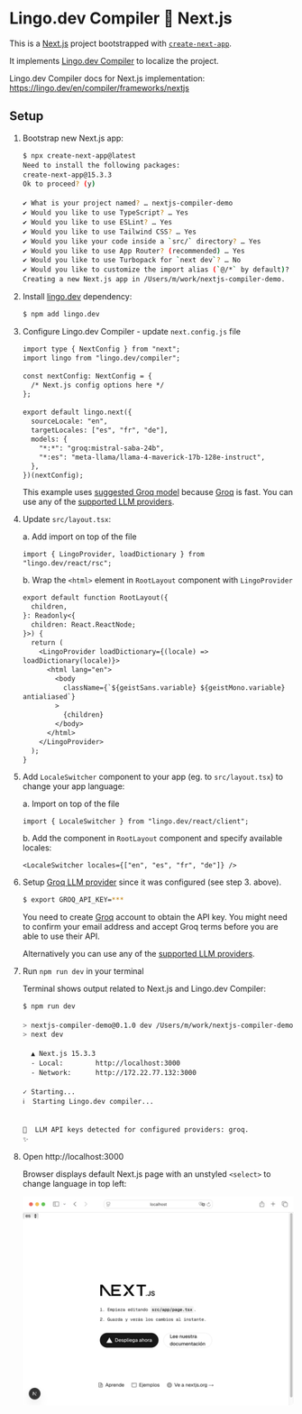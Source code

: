 # Lingo.dev Compiler 💚 Next.js

This is a [Next.js](https://nextjs.org) project bootstrapped with [`create-next-app`](https://nextjs.org/docs/app/api-reference/cli/create-next-app).

It implements [Lingo.dev Compiler](https://lingo.dev/en/compiler) to localize the project.

Lingo.dev Compiler docs for Next.js implementation: https://lingo.dev/en/compiler/frameworks/nextjs

## Setup

1. Bootstrap new Next.js app:

   ```sh
   $ npx create-next-app@latest
   Need to install the following packages:
   create-next-app@15.3.3
   Ok to proceed? (y)

   ✔ What is your project named? … nextjs-compiler-demo
   ✔ Would you like to use TypeScript? … Yes
   ✔ Would you like to use ESLint? … Yes
   ✔ Would you like to use Tailwind CSS? … Yes
   ✔ Would you like your code inside a `src/` directory? … Yes
   ✔ Would you like to use App Router? (recommended) … Yes
   ✔ Would you like to use Turbopack for `next dev`? … No
   ✔ Would you like to customize the import alias (`@/*` by default)? … No
   Creating a new Next.js app in /Users/m/work/nextjs-compiler-demo.
   ```

2. Install [lingo.dev](https://github.com/lingodotdev/lingo.dev/) dependency:

   ```sh
   $ npm add lingo.dev
   ```

3. Configure Lingo.dev Compiler - update `next.config.js` file

   ```tsx
   import type { NextConfig } from "next";
   import lingo from "lingo.dev/compiler";

   const nextConfig: NextConfig = {
     /* Next.js config options here */
   };

   export default lingo.next({
     sourceLocale: "en",
     targetLocales: ["es", "fr", "de"],
     models: {
       "*:*": "groq:mistral-saba-24b",
       "*:es": "meta-llama/llama-4-maverick-17b-128e-instruct",
     },
   })(nextConfig);
   ```

   This example uses [suggested Groq model](https://lingo.dev/en/compiler/configuration/advanced#suggested-groq-models) because [Groq](https://groq.com/) is fast. You can use any of the [supported LLM providers](https://lingo.dev/en/compiler/how-it-works#llm-providers).

4. Update `src/layout.tsx`:

   a. Add import on top of the file

   ```tsx
   import { LingoProvider, loadDictionary } from "lingo.dev/react/rsc";
   ```

   b. Wrap the `<html>` element in `RootLayout` component with `LingoProvider`

   ```tsx
   export default function RootLayout({
     children,
   }: Readonly<{
     children: React.ReactNode;
   }>) {
     return (
       <LingoProvider loadDictionary={(locale) => loadDictionary(locale)}>
         <html lang="en">
           <body
             className={`${geistSans.variable} ${geistMono.variable} antialiased`}
           >
             {children}
           </body>
         </html>
       </LingoProvider>
     );
   }
   ```

5. Add `LocaleSwitcher` component to your app (eg. to `src/layout.tsx`) to change your app language:

   a. Import on top of the file

   ```tsx
   import { LocaleSwitcher } from "lingo.dev/react/client";
   ```

   b. Add the component in `RootLayout` component and specify available locales:

   ```tsx
   <LocaleSwitcher locales={["en", "es", "fr", "de"]} />
   ```

6. Setup [Groq LLM provider](https://groq.com/) since it was configured (see step 3. above).

   ```sh
   $ export GROQ_API_KEY=***
   ```

   You need to create [Groq](https://groq.com/) account to obtain the API key. You might need to confirm your email address and accept Groq terms before you are able to use their API.

   Alternatively you can use any of the [supported LLM providers](https://lingo.dev/en/compiler/how-it-works#llm-providers).

7. Run `npm run dev` in your terminal

   Terminal shows output related to Next.js and Lingo.dev Compiler:

   ```sh
   $ npm run dev

   > nextjs-compiler-demo@0.1.0 dev /Users/m/work/nextjs-compiler-demo
   > next dev

     ▲ Next.js 15.3.3
     - Local:        http://localhost:3000
     - Network:      http://172.22.77.132:3000

   ✓ Starting...
   ℹ️  Starting Lingo.dev compiler...


   🔑  LLM API keys detected for configured providers: groq.
   ✨
   ```

8. Open http://localhost:3000

   Browser displays default Next.js page with an unstyled `<select>` to change language in top left:

   ![localhost](localhost.png)
